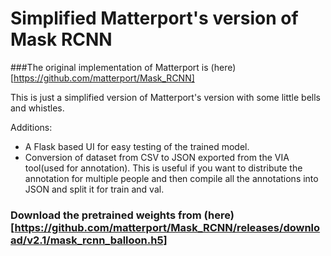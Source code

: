 # Simplified Matterport's version of Mask RCNN

###The original implementation of Matterport is (here)[https://github.com/matterport/Mask_RCNN]

This is just a simplified version of Matterport's version with some little bells and whistles.

Additions:
* A Flask based UI for easy testing of the trained model.
* Conversion of dataset from CSV to JSON exported from the VIA tool(used for annotation). This is useful if you want to distribute the annotation for multiple people and then compile all the annotations into JSON and split it for train and val.

### Download the pretrained weights from (here)[https://github.com/matterport/Mask_RCNN/releases/download/v2.1/mask_rcnn_balloon.h5]
